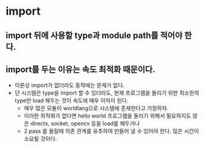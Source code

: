 # import

## import 뒤에 사용할 type과 module path를 적어야 한다.

## import를 두는 이유는 속도 최적화 때문이다.
* 이론상 import가 없더라도 동작에는 문제가 없다.
* 단 시스템은 type을 import 할 수 있더라도, 현재 프로그램을 돌리기 위한 최소한의 type만 load 해두는 것이 속도에 매우 이익이 된다.
    * 매우 많은 모듈이 worldlang으로 시스템에 존재한다고 가정하자.
    * 이러한 최적화가 없다면 hello world 프로그램을 돌리기 위해서 필요하지도 않은 directx, socket, opencv 등을 load를 해두거나
    * 2 pass 를 돌릴때 의존 관계를 유추하여 만들어 낼 수 있어야 한다. 많은 시간이 소요될 것이다.
